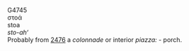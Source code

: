 <body>
  <p>G4745<br>  στοά  <br> stoa  <br><i>sto-ah‘ </i><br>Probably from <a href="g2476.htm">2476</a>  a <i>colonnade</i> or interior <i>piazza:</i> - porch.<br></p>
 </body>